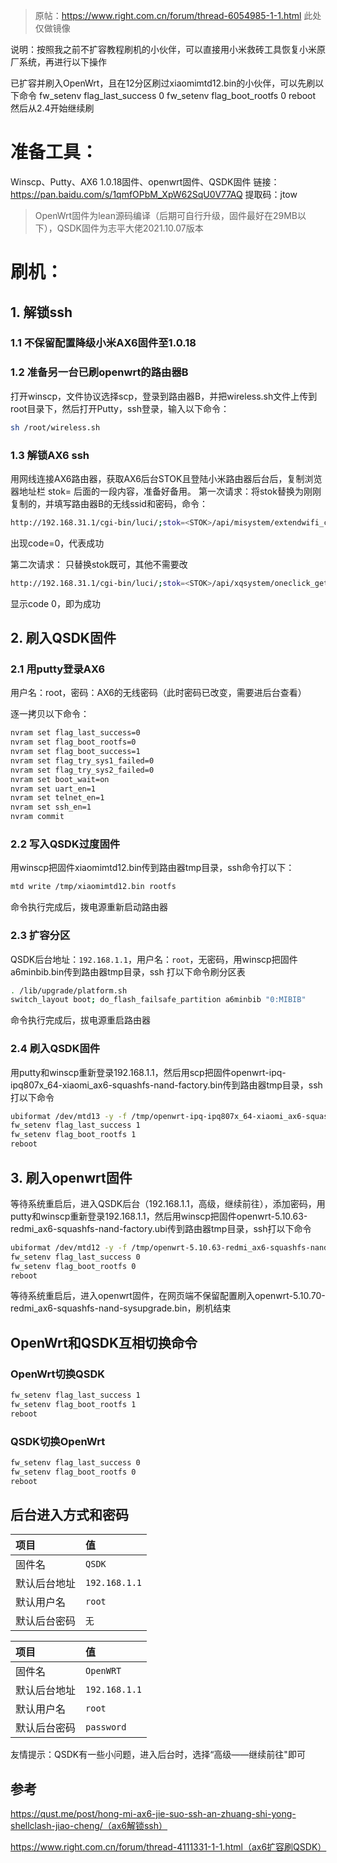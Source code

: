 > 原帖：https://www.right.com.cn/forum/thread-6054985-1-1.html 此处仅做镜像

说明：按照我之前不扩容教程刷机的小伙伴，可以直接用小米救砖工具恢复小米原厂系统，再进行以下操作

已扩容并刷入OpenWrt，且在12分区刷过xiaomimtd12.bin的小伙伴，可以先刷以下命令
fw_setenv flag_last_success 0
fw_setenv flag_boot_rootfs 0
reboot
然后从2.4开始继续刷

# 准备工具：
Winscp、Putty、AX6 1.0.18固件、openwrt固件、QSDK固件
链接：https://pan.baidu.com/s/1qmfOPbM_XpW62SqU0V77AQ
提取码：jtow

> OpenWrt固件为lean源码编译（后期可自行升级，固件最好在29MB以下），QSDK固件为志平大佬2021.10.07版本

# 刷机：
## 1. 解锁ssh

### 1.1 不保留配置降级小米AX6固件至1.0.18

### 1.2 准备另一台已刷openwrt的路由器B

打开winscp，文件协议选择scp，登录到路由器B，并把wireless.sh文件上传到root目录下，然后打开Putty，ssh登录，输入以下命令：
```bash
sh /root/wireless.sh
```

### 1.3 解锁AX6 ssh

用网线连接AX6路由器，获取AX6后台STOK且登陆小米路由器后台后，复制浏览器地址栏 stok= 后面的一段内容，准备好备用。
第一次请求：将stok替换为刚刚复制的，并填写路由器B的无线ssid和密码，命令：
```bash
http://192.168.31.1/cgi-bin/luci/;stok=<STOK>/api/misystem/extendwifi_connect?ssid=路由器B的无线名称(最好是2.4G)&password=路由器B的无线密码
```
出现code=0，代表成功

第二次请求：
只替换stok既可，其他不需要改
```bash
http://192.168.31.1/cgi-bin/luci/;stok=<STOK>/api/xqsystem/oneclick_get_remote_token?username=xxx&password=xxx&nonce=xxx
```
显示code 0，即为成功


## 2. 刷入QSDK固件

### 2.1 用putty登录AX6
用户名：root，密码：AX6的无线密码（此时密码已改变，需要进后台查看）

逐一拷贝以下命令：
```bash
nvram set flag_last_success=0
nvram set flag_boot_rootfs=0
nvram set flag_boot_success=1
nvram set flag_try_sys1_failed=0
nvram set flag_try_sys2_failed=0
nvram set boot_wait=on
nvram set uart_en=1
nvram set telnet_en=1
nvram set ssh_en=1
nvram commit
```

### 2.2 写入QSDK过度固件
用winscp把固件xiaomimtd12.bin传到路由器tmp目录，ssh命令打以下：
```bash
mtd write /tmp/xiaomimtd12.bin rootfs
```
命令执行完成后，拨电源重新启动路由器

### 2.3 扩容分区
QSDK后台地址：`192.168.1.1`，用户名：`root`，无密码，用winscp把固件a6minbib.bin传到路由器tmp目录，ssh 打以下命令刷分区表
```bash
. /lib/upgrade/platform.sh
switch_layout boot; do_flash_failsafe_partition a6minbib "0:MIBIB"
```
命令执行完成后，拔电源重启路由器

### 2.4 刷入QSDK固件
用putty和winscp重新登录192.168.1.1，然后用scp把固件openwrt-ipq-ipq807x_64-xiaomi_ax6-squashfs-nand-factory.bin传到路由器tmp目录，ssh打以下命令
```bash
ubiformat /dev/mtd13 -y -f /tmp/openwrt-ipq-ipq807x_64-xiaomi_ax6-squashfs-nand-factory.bin
fw_setenv flag_last_success 1
fw_setenv flag_boot_rootfs 1
reboot
```
## 3. 刷入openwrt固件
等待系统重启后，进入QSDK后台（192.168.1.1，高级，继续前往），添加密码，用putty和winscp重新登录192.168.1.1，然后用winscp把固件openwrt-5.10.63-redmi_ax6-squashfs-nand-factory.ubi传到路由器tmp目录，ssh打以下命令
```bash
ubiformat /dev/mtd12 -y -f /tmp/openwrt-5.10.63-redmi_ax6-squashfs-nand-factory.ubi
fw_setenv flag_last_success 0
fw_setenv flag_boot_rootfs 0
reboot
```
等待系统重启后，进入openwrt固件，在网页端不保留配置刷入openwrt-5.10.70-redmi_ax6-squashfs-nand-sysupgrade.bin，刷机结束

## OpenWrt和QSDK互相切换命令

### OpenWrt切换QSDK
```bash
fw_setenv flag_last_success 1
fw_setenv flag_boot_rootfs 1
reboot
```

### QSDK切换OpenWrt
```bash
fw_setenv flag_last_success 0
fw_setenv flag_boot_rootfs 0
reboot
```
## 后台进入方式和密码

   | 项目 | 值 |
   | :--- | :--- |
   | 固件名 | `QSDK` |
   | 默认后台地址 | `192.168.1.1` |
   | 默认用户名 | `root` |
   | 默认后台密码 | `无` |

   | 项目 | 值 |
   | :--- | :--- |
   | 固件名 | `OpenWRT` |
   | 默认后台地址 | `192.168.1.1` |
   | 默认用户名 | `root` |
   | 默认后台密码 | `password` |

友情提示：QSDK有一些小问题，进入后台时，选择“高级——继续前往"即可

## 参考

https://qust.me/post/hong-mi-ax6-jie-suo-ssh-an-zhuang-shi-yong-shellclash-jiao-cheng/（ax6解锁ssh）

https://www.right.com.cn/forum/thread-4111331-1-1.html（ax6扩容刷QSDK）
